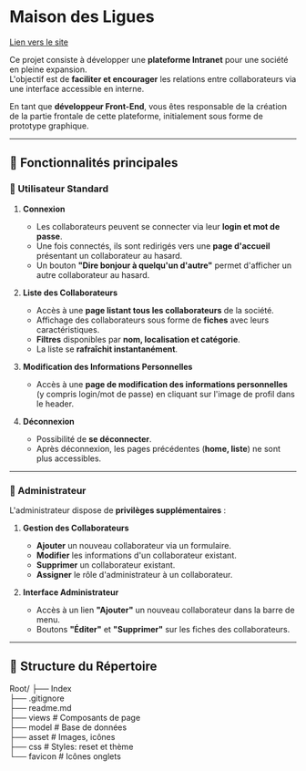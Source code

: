 # Maison des Ligues  

[Lien vers le site ](https://khadijamomar.github.io/maison-2-ligue/)

Ce projet consiste à développer une **plateforme Intranet** pour une société en pleine expansion.  
L'objectif est de **faciliter et encourager** les relations entre collaborateurs via une interface accessible en interne.  

En tant que **développeur Front-End**, vous êtes responsable de la création de la partie frontale de cette plateforme, initialement sous forme de prototype graphique.  

---

## 🎯 Fonctionnalités principales  

### 👤 Utilisateur Standard  

1. **Connexion**  
   - Les collaborateurs peuvent se connecter via leur **login et mot de passe**.  
   - Une fois connectés, ils sont redirigés vers une **page d'accueil** présentant un collaborateur au hasard.  
   - Un bouton **"Dire bonjour à quelqu'un d'autre"** permet d'afficher un autre collaborateur au hasard.  

2. **Liste des Collaborateurs**  
   - Accès à une **page listant tous les collaborateurs** de la société.  
   - Affichage des collaborateurs sous forme de **fiches** avec leurs caractéristiques.  
   - **Filtres** disponibles par **nom, localisation et catégorie**.  
   - La liste se **rafraîchit instantanément**.  

3. **Modification des Informations Personnelles**  
   - Accès à une **page de modification des informations personnelles** (y compris login/mot de passe) en cliquant sur l'image de profil dans le header.  

4. **Déconnexion**  
   - Possibilité de **se déconnecter**.  
   - Après déconnexion, les pages précédentes (**home, liste**) ne sont plus accessibles.  

---

### 🔧 Administrateur  

L'administrateur dispose de **privilèges supplémentaires** :  

1. **Gestion des Collaborateurs**  
   - **Ajouter** un nouveau collaborateur via un formulaire.  
   - **Modifier** les informations d'un collaborateur existant.  
   - **Supprimer** un collaborateur existant.  
   - **Assigner** le rôle d'administrateur à un collaborateur.  

2. **Interface Administrateur**  
   - Accès à un lien **"Ajouter"** un nouveau collaborateur dans la barre de menu.  
   - Boutons **"Éditer"** et **"Supprimer"** sur les fiches des collaborateurs.  

---

## 📂 Structure du Répertoire  
Root/
├── Index  
├── .gitignore  
├── readme.md  
├── views        # Composants de page  
├── model        # Base de données  
├── asset        # Images, icônes  
├── css          # Styles: reset et thème  
└── favicon      # Icônes onglets  